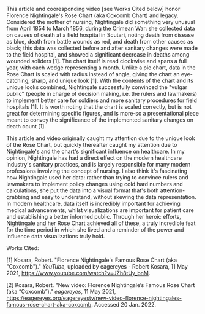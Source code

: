 This article and cooresponding video [see Works Cited below] honor Florence Nightingale's Rose Chart (aka Coxcomb Chart) and legacy. Considered the mother of nursing, Nightingale did something very unusual from April 1854 to March 1856, during the Crimean War: she collected data on causes of death at a field hospital in Scutari, noting death from disease as blue, death from battle wounds as red, and death from other causes as black; this data was collected before and after sanitary changes were made to the field hospital, and showed a significant decrease in deaths among wounded soliders [1]. The chart itself is read clockwise and spans a full year, with each wedge representing a month. Unlike a pie chart, data in the Rose Chart is scaled with radius instead of angle, giving the chart an eye-catching, sharp, and unique look [1]. With the contents of the chart and its unique looks combined, Nightingale successfully convinced the "vulgar public" (people in charge of decision making, i.e. the rulers and lawmakers) to implement better care for soldiers and more sanitary procedures for field hospitals [1]. It is worth noting that the chart is scaled correctly, but is not great for determining specific figures, and is more-so a presentational piece meant to convey the significance of the implemented sanitary changes on death count [1].

This article and video originally caught my attention due to the unique look of the Rose Chart, but quickly thereafter caught my attention due to Nightingale's and the chart's significant influence on healthcare. In my opinion, Nightingale has had a direct effect on the modern healthcare industry's sanitary practices, and is largely responsible for many modern professions involving the concept of nursing. I also think it's fascinating how Nightingale used her data: rather than trying to convince rulers and lawmakers to implement policy changes using cold hard numbers and calculations, she put the data into a visual format that's both attention-grabbing and easy to understand, without skewing the data representation. In modern healthcare, data itself is incredibly important for achieving medical advancements, whilst visualizations are important for patient care and establishing a better informed public. Through her heroic efforts, Nightingale and her Rose Chart achieved all of these, a truly incredible feat for the time period in which she lived and a reminder of the power and influence data visualizations truly hold.

Works Cited:

[1] Kosara, Robert. "Florence Nightingale's Famous Rose Chart (aka "Coxcomb")." *YouTube*, uploaded by eagereyes - Robert Kosara, 11 May 2021, https://www.youtube.com/watch?v=JZh8tUy_bnM.

[2] Kosara, Robert. "New video: Florence Nightingale’s Famous Rose Chart (aka “Coxcomb”)." *eagereyes*, 11 May 2021, https://eagereyes.org/eagereyestv/new-video-florence-nightingales-famous-rose-chart-aka-coxcomb. Accessed 20 Jan. 2022.
